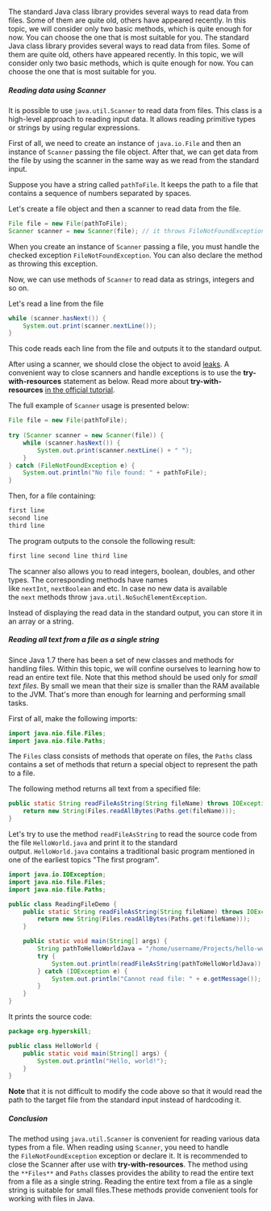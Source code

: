 The standard Java class library provides several ways to read data from files. Some of them are quite old, others have appeared recently. In this topic, we will consider only two basic methods, which is quite enough for now. You can choose the one that is most suitable for you. The standard Java class library provides several ways to read data from files. Some of them are quite old, others have appeared recently. In this topic, we will consider only two basic methods, which is quite enough for now. You can choose the one that is most suitable for you.

##### Reading data using Scanner

It is possible to use `java.util.Scanner` to read data from files. This class is a high-level approach to reading input data. It allows reading primitive types or strings by using regular expressions.

First of all, we need to create an instance of `java.io.File` and then an instance of `Scanner` passing the file object. After that, we can get data from the file by using the scanner in the same way as we read from the standard input.

Suppose you have a string called `pathToFile`. It keeps the path to a file that contains a sequence of numbers separated by spaces.

Let's create a file object and then a scanner to read data from the file.

```java
File file = new File(pathToFile);
Scanner scanner = new Scanner(file); // it throws FileNotFoundException (checked)
```

When you create an instance of `Scanner` passing a file, you must handle the checked exception `FileNotFoundException`. You can also declare the method as throwing this exception.

Now, we can use methods of `Scanner` to read data as strings, integers and so on.

Let's read a line from the file

```java
while (scanner.hasNext()) {
    System.out.print(scanner.nextLine());
}
```

This code reads each line from the file and outputs it to the standard output.

After using a scanner, we should close the object to avoid [leaks](https://en.wikipedia.org/wiki/Resource_leak). A convenient way to close scanners and handle exceptions is to use the **try-with-resources** statement as below. Read more about **try-with-resources** [in the official tutorial](https://dev.java/learn/exceptions/catching-handling/#try-with-resources).

The full example of `Scanner` usage is presented below:

```java
File file = new File(pathToFile);
 
try (Scanner scanner = new Scanner(file)) {
    while (scanner.hasNext()) {
        System.out.print(scanner.nextLine() + " ");
    }
} catch (FileNotFoundException e) {
    System.out.println("No file found: " + pathToFile);
}
```

Then, for a file containing:

```java
first line
second line
third line
```

The program outputs to the console the following result:

```java
first line second line third line
```

The scanner also allows you to read integers, boolean, doubles, and other types. The corresponding methods have names like `nextInt`, `nextBoolean` and etc. In case no new data is available the `next` methods throw `java.util.NoSuchElementException`.

Instead of displaying the read data in the standard output, you can store it in an array or a string.

##### Reading all text from a file as a single string

Since Java 1.7 there has been a set of new classes and methods for handling files. Within this topic, we will confine ourselves to learning how to read an entire text file. Note that this method should be used only for _small text files_. By small we mean that their size is smaller than the RAM available to the JVM. That's more than enough for learning and performing small tasks.

First of all, make the following imports:

```java
import java.nio.file.Files;
import java.nio.file.Paths;
```

The `Files` class consists of methods that operate on files, the `Paths` class contains a set of methods that return a special object to represent the path to a file.

The following method returns all text from a specified file:

```java
public static String readFileAsString(String fileName) throws IOException {
    return new String(Files.readAllBytes(Paths.get(fileName)));
}
```

Let's try to use the method `readFileAsString` to read the source code from the file `HelloWorld.java` and print it to the standard output. `HelloWorld.java` contains a traditional basic program mentioned in one of the earliest topics "The first program".

```java
import java.io.IOException;
import java.nio.file.Files;
import java.nio.file.Paths;

public class ReadingFileDemo {
    public static String readFileAsString(String fileName) throws IOException {
        return new String(Files.readAllBytes(Paths.get(fileName)));
    }

    public static void main(String[] args) {
        String pathToHelloWorldJava = "/home/username/Projects/hello-world/HelloWorld.java";
        try {
            System.out.println(readFileAsString(pathToHelloWorldJava));
        } catch (IOException e) {
            System.out.println("Cannot read file: " + e.getMessage());
        }
    }
}
```

It prints the source code:

```java
package org.hyperskill;

public class HelloWorld {
    public static void main(String[] args) {
        System.out.println("Hello, world!");
    }
}
```

**Note** that it is not difficult to modify the code above so that it would read the path to the target file from the standard input instead of hardcoding it.

##### Conclusion

The method using `java.util.Scanner` is convenient for reading various data types from a file. When reading using `Scanner`, you need to handle the `FileNotFoundException` exception or declare it. It is recommended to close the Scanner after use with **try-with-resources**. The method using the `**Files**` and `Paths` classes provides the ability to read the entire text from a file as a single string. Reading the entire text from a file as a single string is suitable for small files.These methods provide convenient tools for working with files in Java.